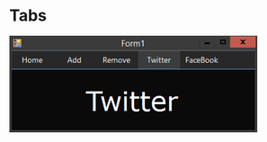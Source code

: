 # Tabs
![alt text](https://raw.githubusercontent.com/hazlema/Tabs/master/Tabs/Tabs.png "TabControl")
